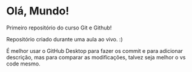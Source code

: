 # Olá, Mundo!

 Primeiro repositório do curso Git e Github!
 
 Repositório criado durante uma aula ao vivo. :)

É melhor usar o GitHub Desktop para fazer os commit e para adicionar descrição, mas para comparar as modificações, talvez seja melhor o vs code mesmo.